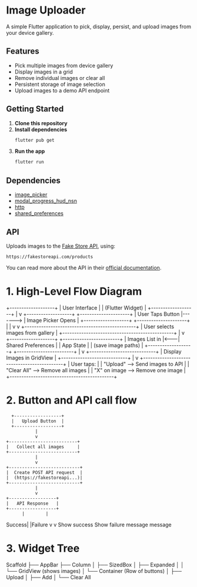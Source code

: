 # Image Uploader

A simple Flutter application to pick, display, persist, and upload images from your device gallery.

## Features

- Pick multiple images from device gallery  
- Display images in a grid  
- Remove individual images or clear all  
- Persistent storage of image selection  
- Upload images to a demo API endpoint

## Getting Started

1. **Clone this repository**
2. **Install dependencies**
   ```bash
   flutter pub get
   ```
3. **Run the app**
   ```bash
   flutter run
   ```

## Dependencies

- [image_picker](https://pub.dev/packages/image_picker)
- [modal_progress_hud_nsn](https://pub.dev/packages/modal_progress_hud_nsn)
- [http](https://pub.dev/packages/http)
- [shared_preferences](https://pub.dev/packages/shared_preferences)

## API

Uploads images to the [Fake Store API](https://fakestoreapi.com/docs), using:
```
https://fakestoreapi.com/products
```
You can read more about the API in their [official documentation](https://fakestoreapi.com/docs).


# 1. High-Level Flow Diagram

+-------------------+
|   User Interface  |
|  (Flutter Widget) |
+-------------------+
          |
          v
+-------------------+         +---------------------+
|  User Taps Button |-------> |  Image Picker Opens |
+-------------------+         +---------------------+
          |                            |
          v                            v
+-----------------------------------------------+
|  User selects images from gallery             |
+-----------------------------------------------+
          |
          v
+-------------------+    +------------------------+
| Images List in    |<---| Shared Preferences     |
| App State         |    | (save image paths)     |
+-------------------+    +------------------------+
          |
          v
+----------------------------+
| Display Images in GridView |
+----------------------------+
          |
          v
+--------------------------------------------+
| User taps:                                 |
|   "Upload" --> Send images to API          |
|   "Clear All" --> Remove all images        |
|   "X" on image --> Remove one image        |
+--------------------------------------------+


# 2. Button and API call flow
      +------------------+
      |   Upload Button  |
      +------------------+
               |
               v
    +--------------------------+
    |   Collect all images     |
    +--------------------------+
               |
               v
    +---------------------------+
    |  Create POST API request  |
    |  (https://fakestoreapi...)|
    +---------------------------+
               |
               v
    +------------------+
    |   API Response   |
    +------------------+
          |        |
   Success|        |Failure
          v        v
   Show success   Show failure
   message        message


# 3. Widget Tree
Scaffold
 ├── AppBar
 ├── Column
 │    ├── SizedBox
 │    ├── Expanded
 │    │     └── GridView (shows images)
 │    └── Container (Row of buttons)
 │          ├── Upload
 │          ├── Add
 │          └── Clear All

 

